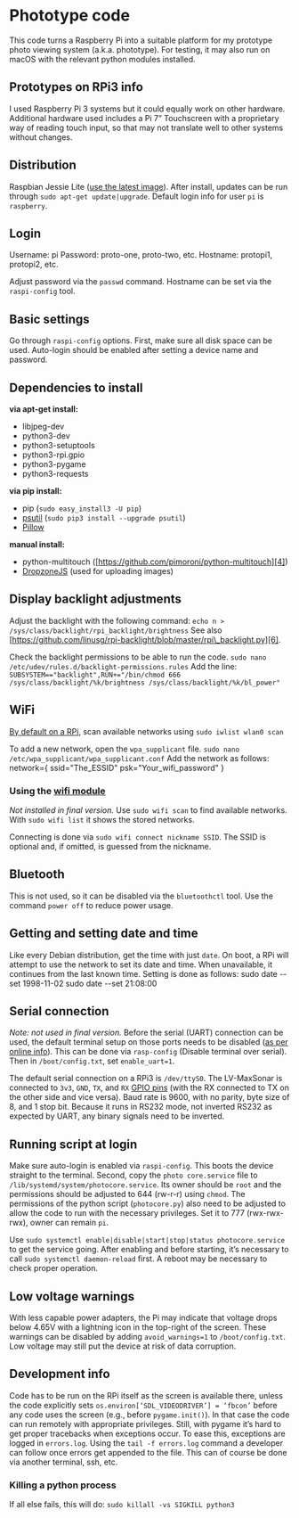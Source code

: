 # Phototype code
This code turns a Raspberry Pi into a suitable platform for my prototype photo viewing system (a.k.a. phototype). For testing, it may also run on macOS with the relevant python modules installed.

## Prototypes on RPi3 info
I used Raspberry Pi 3 systems but it could equally work on other hardware. Additional hardware used includes a Pi 7” Touchscreen with a proprietary way of reading touch input, so that may not translate well to other systems without changes.

## Distribution
Raspbian Jessie Lite ([use the latest image][1]). After install, updates can be run through `sudo apt-get update|upgrade`. Default login info for user `pi` is `raspberry`.

## Login
Username: pi
Password: proto-one, proto-two, etc.
Hostname: protopi1, protopi2, etc.

Adjust password via the `passwd` command. Hostname can be set via the `raspi-config` tool.

## Basic settings
Go through `raspi-config` options. First, make sure all disk space can be used. Auto-login should be enabled after setting a device name and password.

## Dependencies to install
**via apt-get install:**
- libjpeg-dev
- python3-dev
- python3-setuptools
- python3-rpi.gpio
- python3-pygame
- python3-requests

**via pip install:**
- pip (`sudo easy_install3 -U pip`)
- [psutil][2] (`sudo pip3 install --upgrade psutil`)
- [Pillow][3]

**manual install:**
- python-multitouch ([https://github.com/pimoroni/python-multitouch][4])
- [DropzoneJS][5] (used for uploading images)

## Display backlight adjustments
Adjust the backlight with the following command:
`echo n > /sys/class/backlight/rpi_backlight/brightness`
See also [https://github.com/linusg/rpi-backlight/blob/master/rpi\_backlight.py][6].

Check the backlight permissions to be able to run the code.
`sudo nano /etc/udev/rules.d/backlight-permissions.rules`
Add the line:
`SUBSYSTEM=="backlight",RUN+="/bin/chmod 666 /sys/class/backlight/%k/brightness /sys/class/backlight/%k/bl_power"`

## WiFi
[By default on a RPi][7], scan available networks using
`sudo iwlist wlan0 scan`

To add a new network, open the `wpa_supplicant` file.
`sudo nano /etc/wpa_supplicant/wpa_supplicant.conf`
Add the network as follows:
	network={
	  ssid="The_ESSID"
	  psk="Your_wifi_password"
	}

### Using the [wifi module][8]
_Not installed in final version._
Use `sudo wifi scan` to find available networks. With `sudo wifi list` it shows the stored networks.

Connecting is done via `sudo wifi connect nickname SSID`. The SSID is optional and, if omitted, is guessed from the nickname.

## Bluetooth
This is not used, so it can be disabled via the `bluetoothctl` tool. Use the command `power off` to reduce power usage.

## Getting and setting date and time
Like every Debian distribution, get the time with just `date`. On boot, a RPi will attempt to use the network to set its date and time. When unavailable, it continues from the last known time. Setting is done as follows:
	sudo date --set 1998-11-02 
	sudo date --set 21:08:00

## Serial connection
_Note: not used in final version._
Before the serial (UART) connection can be used, the default terminal setup on those ports needs to be disabled ([as per online info][9]). This can be done via `rasp-config` (Disable terminal over serial). Then in `/boot/config.txt`, set `enable_uart=1`.

The default serial connection on a RPi3 is `/dev/ttyS0`. The LV-MaxSonar is connected to `3v3`, `GND`, `TX`, and `RX` [GPIO pins][10] (with the RX connected to TX on the other side and vice versa). Baud rate is 9600, with no parity, byte size of 8, and 1 stop bit. Because it runs in RS232 mode, not inverted RS232 as expected by UART, any binary signals need to be inverted.

## Running script at login
Make sure auto-login is enabled via `raspi-config`. This boots the device straight to the terminal. Second, copy the `photo core.service` file to `/lib/systemd/system/photocore.service`. Its owner should be `root` and the permissions should be adjusted to 644 (rw-r-r) using `chmod`. The permissions of the python script (`photocore.py`) also need to be adjusted to allow  the code to run with the necessary privileges. Set it to 777 (rwx-rwx-rwx), owner can remain `pi`.

Use `sudo systemctl enable|disable|start|stop|status photocore.service` to get the service going. After enabling and before starting, it’s necessary to call `sudo systemctl daemon-reload` first. A reboot may be necessary to check proper operation.

## Low voltage warnings
With less capable power adapters, the Pi may indicate that voltage drops below 4.65V with a lightning icon in the top-right of the screen. These warnings can be disabled by adding `avoid_warnings=1` to `/boot/config.txt`. Low voltage may still put the device at risk of data corruption.

## Development info
Code has to be run on the RPi itself as the screen is available there, unless the code explicitly sets `os.environ[‘SDL_VIDEODRIVER’] = ‘fbcon’` before any code uses the screen (e.g., before `pygame.init()`). In that case the code can run remotely with appropriate privileges. Still, with pygame it’s hard to get proper tracebacks when exceptions occur. To ease this, exceptions are logged in `errors.log`. Using the `tail -f errors.log` command a developer can follow once errors get appended to the file. This can of course be done via another terminal, ssh, etc.

### Killing a python process
If all else fails, this will do:
`sudo killall -vs SIGKILL python3`

[1]:	https://www.raspberrypi.org/downloads/raspbian/
[2]:	https://github.com/giampaolo/psutil/blob/master/INSTALL.rst
[3]:	http://pillow.readthedocs.io/en/latest/installation.html
[4]:	https://github.com/pimoroni/python-multitouch
[5]:	http://www.dropzonejs.com/
[6]:	https://github.com/linusg/rpi-backlight/blob/master/rpi_backlight.py
[7]:	https://www.raspberrypi.org/documentation/configuration/wireless/wireless-cli.md
[8]:	https://wifi.readthedocs.io/en/latest/wifi_command.html#tutorial
[9]:	http://elinux.org/RPi_Serial_Connection
[10]:	http://pinout.xyz/pinout/ground#